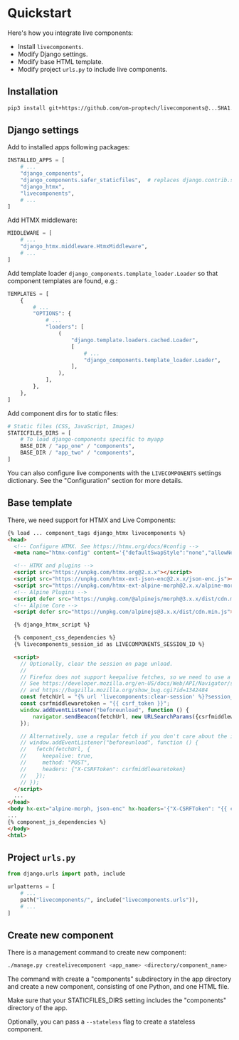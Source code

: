 # Quickstart

Here's how you integrate live components:

- Install `livecomponents`.
- Modify Django settings.
- Modify base HTML template.
- Modify project `urls.py` to include live components.

## Installation

```bash
pip3 install git+https://github.com/om-proptech/livecomponents@...SHA1.HERE...
```

## Django settings

Add to installed apps following packages:

```python
INSTALLED_APPS = [
    # ...
    "django_components",
    "django_components.safer_staticfiles",  # replaces django.contrib.staticfiles
    "django_htmx",
    "livecomponents",
    # ...
]
```

Add HTMX middleware:

```python
MIDDLEWARE = [
    # ...
    "django_htmx.middleware.HtmxMiddleware",
    # ...
]
```

Add template loader `django_components.template_loader.Loader`
so that component templates are found, e.g.:

```python
TEMPLATES = [
    {
        # ...
        "OPTIONS": {
            # ...
            "loaders": [
                (
                    "django.template.loaders.cached.Loader",
                    [
                        # ...
                        "django_components.template_loader.Loader",
                    ],
                ),
            ],
        },
    },
]
```

Add component dirs for to static files:

```python
# Static files (CSS, JavaScript, Images)
STATICFILES_DIRS = [
    # To load django-components specific to myapp
    BASE_DIR / "app_one" / "components",
    BASE_DIR / "app_two" / "components",
]
```

You can also configure live components with the `LIVECOMPONENTS` settings dictionary. See the "Configuration" section for more details.

## Base template

There, we need support for HTMX and Live Components:

```html
{% load ... component_tags django_htmx livecomponents %}
<head>
  <!-- Configure HTMX. See https://htmx.org/docs/#config -->
  <meta name="htmx-config" content='{"defaultSwapStyle":"none","allowNestedOobSwaps":false}'>

  <!-- HTMX and plugins -->
  <script src="https://unpkg.com/htmx.org@2.x.x"></script>
  <script src="https://unpkg.com/htmx-ext-json-enc@2.x.x/json-enc.js"></script>
  <script src="https://unpkg.com/htmx-ext-alpine-morph@2.x.x/alpine-morph.js"></script>
  <!-- Alpine Plugins -->
  <script defer src="https://unpkg.com/@alpinejs/morph@3.x.x/dist/cdn.min.js"></script>
  <!-- Alpine Core -->
  <script defer src="https://unpkg.com/alpinejs@3.x.x/dist/cdn.min.js"></script>

  {% django_htmx_script %}

  {% component_css_dependencies %}
  {% livecomponents_session_id as LIVECOMPONENTS_SESSION_ID %}

  <script>
    // Optionally, clear the session on page unload.
    //
    // Firefox does not support keepalive fetches, so we need to use a workaround.
    // See https://developer.mozilla.org/en-US/docs/Web/API/Navigator/sendBeacon
    // and https://bugzilla.mozilla.org/show_bug.cgi?id=1342484
    const fetchUrl = "{% url 'livecomponents:clear-session' %}?session_id={{ LIVECOMPONENTS_SESSION_ID }}";
    const csrfmiddlewaretoken = "{{ csrf_token }}";
    window.addEventListener("beforeunload", function () {
        navigator.sendBeacon(fetchUrl, new URLSearchParams({csrfmiddlewaretoken}))
    });

    // Alternatively, use a regular fetch if you don't care about the issue above.
    // window.addEventListener("beforeunload", function () {
    //   fetch(fetchUrl, {
    //     keepalive: true,
    //     method: "POST",
    //     headers: {"X-CSRFToken": csrfmiddlewaretoken}
    //   });
    // });
  </script>
  ...
</head>
<body hx-ext="alpine-morph, json-enc" hx-headers='{"X-CSRFToken": "{{ csrf_token }}"}'>
...
{% component_js_dependencies %}
</body>
<html>
```

## Project `urls.py`

```python
from django.urls import path, include

urlpatterns = [
    # ...
    path("livecomponents/", include("livecomponents.urls")),
    # ...
]
```

## Create new component

There is a management command to create new component:

```bash
./manage.py createlivecomponent <app_name> <directory/component_name>
```

The command with create a "components" subdirectory in the app directory and create a new component, consisting
of one Python, and one HTML file.

Make sure that your STATICFILES_DIRS setting includes the "components" directory of the app.

Optionally, you can pass a `--stateless` flag to create a stateless component.
